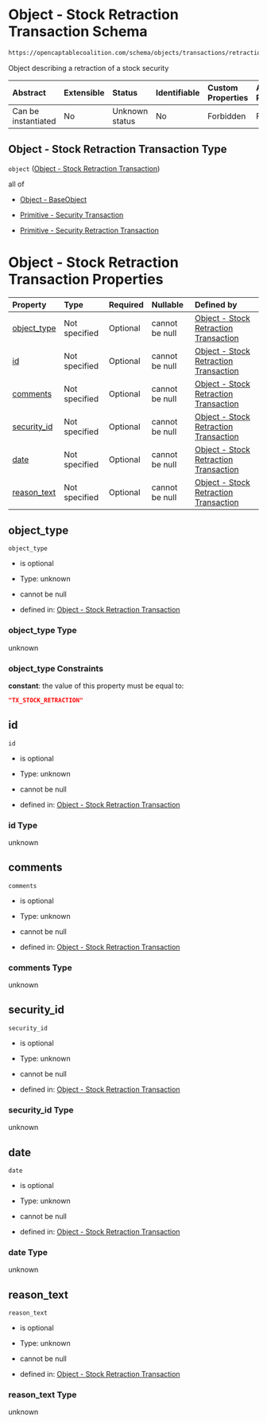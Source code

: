 # Object - Stock Retraction Transaction Schema

```txt
https://opencaptablecoalition.com/schema/objects/transactions/retraction/StockRetraction.schema.json
```

Object describing a retraction of a stock security

| Abstract            | Extensible | Status         | Identifiable | Custom Properties | Additional Properties | Access Restrictions | Defined In                                                                                                                     |
| :------------------ | :--------- | :------------- | :----------- | :---------------- | :-------------------- | :------------------ | :----------------------------------------------------------------------------------------------------------------------------- |
| Can be instantiated | No         | Unknown status | No           | Forbidden         | Forbidden             | none                | [StockRetraction.schema.json](../../schema/objects/transactions/retraction/StockRetraction.schema.json "open original schema") |

## Object - Stock Retraction Transaction Type

`object` ([Object - Stock Retraction Transaction](stockretraction.md))

all of

*   [Object - BaseObject](issuer-allof-object---baseobject.md "check type definition")

*   [Primitive - Security Transaction](convertibletransfer-allof-primitive---security-transaction.md "check type definition")

*   [Primitive - Security Retraction Transaction](convertibleretraction-allof-primitive---security-retraction-transaction.md "check type definition")

# Object - Stock Retraction Transaction Properties

| Property                    | Type          | Required | Nullable       | Defined by                                                                                                                                                                                                        |
| :-------------------------- | :------------ | :------- | :------------- | :---------------------------------------------------------------------------------------------------------------------------------------------------------------------------------------------------------------- |
| [object_type](#object_type) | Not specified | Optional | cannot be null | [Object - Stock Retraction Transaction](stockretraction-properties-object_type.md "https://opencaptablecoalition.com/schema/objects/transactions/retraction/StockRetraction.schema.json#/properties/object_type") |
| [id](#id)                   | Not specified | Optional | cannot be null | [Object - Stock Retraction Transaction](stockretraction-properties-id.md "https://opencaptablecoalition.com/schema/objects/transactions/retraction/StockRetraction.schema.json#/properties/id")                   |
| [comments](#comments)       | Not specified | Optional | cannot be null | [Object - Stock Retraction Transaction](stockretraction-properties-comments.md "https://opencaptablecoalition.com/schema/objects/transactions/retraction/StockRetraction.schema.json#/properties/comments")       |
| [security_id](#security_id) | Not specified | Optional | cannot be null | [Object - Stock Retraction Transaction](stockretraction-properties-security_id.md "https://opencaptablecoalition.com/schema/objects/transactions/retraction/StockRetraction.schema.json#/properties/security_id") |
| [date](#date)               | Not specified | Optional | cannot be null | [Object - Stock Retraction Transaction](stockretraction-properties-date.md "https://opencaptablecoalition.com/schema/objects/transactions/retraction/StockRetraction.schema.json#/properties/date")               |
| [reason_text](#reason_text) | Not specified | Optional | cannot be null | [Object - Stock Retraction Transaction](stockretraction-properties-reason_text.md "https://opencaptablecoalition.com/schema/objects/transactions/retraction/StockRetraction.schema.json#/properties/reason_text") |

## object_type



`object_type`

*   is optional

*   Type: unknown

*   cannot be null

*   defined in: [Object - Stock Retraction Transaction](stockretraction-properties-object_type.md "https://opencaptablecoalition.com/schema/objects/transactions/retraction/StockRetraction.schema.json#/properties/object_type")

### object_type Type

unknown

### object_type Constraints

**constant**: the value of this property must be equal to:

```json
"TX_STOCK_RETRACTION"
```

## id



`id`

*   is optional

*   Type: unknown

*   cannot be null

*   defined in: [Object - Stock Retraction Transaction](stockretraction-properties-id.md "https://opencaptablecoalition.com/schema/objects/transactions/retraction/StockRetraction.schema.json#/properties/id")

### id Type

unknown

## comments



`comments`

*   is optional

*   Type: unknown

*   cannot be null

*   defined in: [Object - Stock Retraction Transaction](stockretraction-properties-comments.md "https://opencaptablecoalition.com/schema/objects/transactions/retraction/StockRetraction.schema.json#/properties/comments")

### comments Type

unknown

## security_id



`security_id`

*   is optional

*   Type: unknown

*   cannot be null

*   defined in: [Object - Stock Retraction Transaction](stockretraction-properties-security_id.md "https://opencaptablecoalition.com/schema/objects/transactions/retraction/StockRetraction.schema.json#/properties/security_id")

### security_id Type

unknown

## date



`date`

*   is optional

*   Type: unknown

*   cannot be null

*   defined in: [Object - Stock Retraction Transaction](stockretraction-properties-date.md "https://opencaptablecoalition.com/schema/objects/transactions/retraction/StockRetraction.schema.json#/properties/date")

### date Type

unknown

## reason_text



`reason_text`

*   is optional

*   Type: unknown

*   cannot be null

*   defined in: [Object - Stock Retraction Transaction](stockretraction-properties-reason_text.md "https://opencaptablecoalition.com/schema/objects/transactions/retraction/StockRetraction.schema.json#/properties/reason_text")

### reason_text Type

unknown
